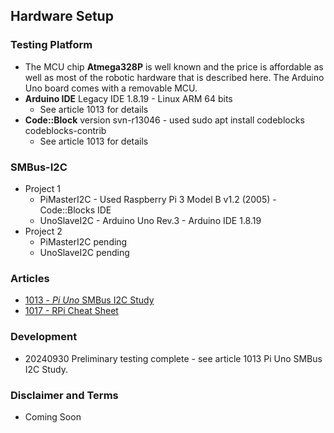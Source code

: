 ## Hardware Setup

### Testing Platform
- The MCU chip **Atmega328P** is well known and the price is affordable as well as most of the robotic hardware that is described here. The Arduino Uno board comes with a removable MCU.
- **Arduino IDE** Legacy IDE 1.8.19 - Linux ARM 64 bits
  - See article 1013 for details
- **Code::Block** version svn-r13046 - used sudo apt install codeblocks codeblocks-contrib
  - See article 1013 for details

### SMBus-I2C
- Project 1
  - PiMasterI2C - Used Raspberry Pi 3 Model B v1.2 (2005) - Code::Blocks IDE
  - UnoSlaveI2C - Arduino Uno Rev.3 - Arduino IDE 1.8.19
- Project 2
  - PiMasterI2C pending
  - UnoSlaveI2C pending


### Articles
- [1013 - *Pi Uno* SMBus I2C Study](https://drive.google.com/file/d/1o1uuV1XeMvV8kKT-DoPhIqBPmvH65cOY)
- [1017 - RPi Cheat Sheet](https://drive.google.com/file/d/1gQcoghc7cdnsxAVVT9PBMUGY1FLKjWS2)

### Development
- 20240930 Preliminary testing complete - see article 1013 Pi Uno SMBus I2C Study.

### Disclaimer and Terms
- Coming Soon
